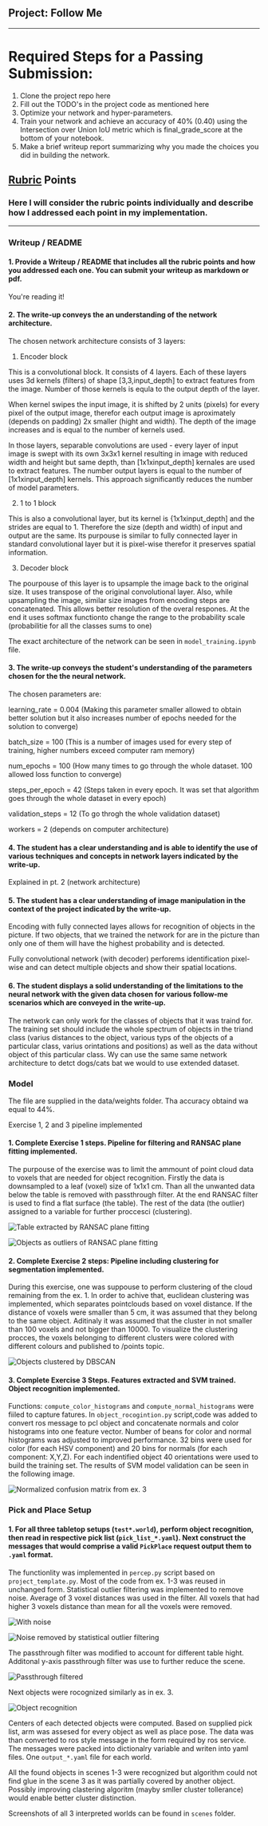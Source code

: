 ﻿## Project: Follow Me
---

# Required Steps for a Passing Submission:

1. Clone the project repo here
2. Fill out the TODO's in the project code as mentioned here
3. Optimize your network and hyper-parameters.
4. Train your network and achieve an accuracy of 40% (0.40) using the Intersection over Union IoU metric which is final_grade_score at the bottom of your notebook.
5. Make a brief writeup report summarizing why you made the choices you did in building the network.

## [Rubric](https://review.udacity.com/#!/rubrics/1067/view) Points
### Here I will consider the rubric points individually and describe how I addressed each point in my implementation.  

---
### Writeup / README

#### 1. Provide a Writeup / README that includes all the rubric points and how you addressed each one.  You can submit your writeup as markdown or pdf.  

You're reading it!

#### 2. The write-up conveys the an understanding of the network architecture.

The chosen network architecture consists of 3 layers:
1. Encoder block

This is a convolutional block. It consists of 4 layers. Each of these layers uses 3d kernels (filters) of shape [3,3,input_depth] to extract features from the image. Number of those kernels is equla to the output depth of the layer. 

When kernel swipes the input image, it is shifted by 2 units (pixels) for every pixel of the output image, therefor each output image is aproximately (depends on padding) 2x smaller (hight and width). The depth of the image increases and is equal to the number of kernels used. 

In those layers, separable convolutions are used - every layer of input image is swept with its own 3x3x1 kernel resulting in image with reduced width and height but same depth, than [1x1xinput_depth] kernales are used to extract features. The number output layers is equal to the number of [1x1xinput_depth] kernels. This approach significantly reduces the number of model parameters.

2. 1 to 1 block

This is also a convolutional layer, but its kernel is {1x1xinput_depth] and the strides are equal to 1. Therefore the size (depth and width) of input and output are the same. Its purpouse is similar to fully connected layer in standard convolutional layer but it is pixel-wise therefor it preserves spatial information.


3. Decoder block

The pourpouse of this layer is to upsample the image back to the original size. It uses transpose of the original convolutional layer. Also, while upsampling the image, similar size images from encoding steps are concatenated. This allows better resolution of the overal respones. At the end it uses softmax functionto change the range to the probability scale (probabilitie for all the classes sums to one)

The exact architecture of the network can be seen in `model_training.ipynb` file.

#### 3. The write-up conveys the student's understanding of the parameters chosen for the the neural network.

The chosen parameters are:

learning_rate = 0.004 (Making this parameter smaller allowed to obtain better solution but it also increases number of epochs needed for the solution to converge)

batch_size = 100 (This is a number of images used for every step of training, higher numbers exceed computer ram memory)

num_epochs = 100 (How many times to go through the whole dataset. 100 allowed loss function to converge)

steps_per_epoch = 42 (Steps taken in every epoch. It was set that algorithm goes through the whole dataset in every epoch)

validation_steps = 12 (To go throgh the whole validation dataset)

workers = 2 (depends on computer architecture)

#### 4. The student has a clear understanding and is able to identify the use of various techniques and concepts in network layers indicated by the write-up.

Explained in pt. 2 (network architecture)

#### 5. The student has a clear understanding of image manipulation in the context of the project indicated by the write-up.

Encoding with fully connected layes allows for recognition of objects in the picture. If two objects, that we trained the network for are in the picture than only one of them will have the highest probability and is detected.

Fully convolutional network (with decoder) perforems identification pixel-wise and can detect multiple objects and show their spatial locations.

#### 6. The student displays a solid understanding of the limitations to the neural network with the given data chosen for various follow-me scenarios which are conveyed in the write-up.

The network can only work for the classes of objects that it was traind for. The training set should include the whole spectrum of objects in the triand class (varius distances to the object, various typs of the objects of a particular class, varius orintations and positions) as well as the data without object of this particular class. Wy can use the same same network architecture to detct dogs/cats bat we would to use extended dataset.

### Model

The file are supplied in the data/weights folder. Tha accuracy obtaind wa equal to 44%.






























Exercise 1, 2 and 3 pipeline implemented
#### 1. Complete Exercise 1 steps. Pipeline for filtering and RANSAC plane fitting implemented.
The purpouse of the exercise was to limit the ammount of point cloud data to voxels that are needed for object recognition. Firstly the data is downsampled to a leaf (voxel) size of 1x1x1 cm. Than all the unwanted data below the table is removed with passthrough filter. At the end RANSAC filter is used to find a flat surface (the table). The rest of the data (the outlier) assigned to a variable for further proccesci (clustering).

![Table extracted by RANSAC plane fitting](images/table.png)

![Objects as outliers of RANSAC plane fitting](images/objects.png)

#### 2. Complete Exercise 2 steps: Pipeline including clustering for segmentation implemented.  
During this exercise, one was suppouse to perform clustering of the cloud remaining from the ex. 1. In order to achive that, euclidean clustering was implemented, which separates pointclouds based on voxel distance. If the distance of voxels were smaller than 5 cm, it was assumed that they belong to the same object. Aditinaly it was assumed that the cluster in not smaller than 100 voxels and not bigger than 10000. To visualize the clustering procces, the voxels belonging to different clusters were colored with different colours and published to /points topic.

![Objects clustered by DBSCAN](images/cluster.png)

#### 3. Complete Exercise 3 Steps.  Features extracted and SVM trained.  Object recognition implemented.
Functions: `compute_color_histograms` and `compute_normal_histograms` were fiiled to capture  fatures. In `object_rocogintion.py` script,code was added to convert ros message to pcl object and concatenate normals and color histograms into one feature vector. Number of beans for color and normal histograms was adjusted to improved performance. 32 bins were used for color (for each HSV component) and 20 bins for normals (for each component: X,Y,Z). For each indentified object 40 orientations were used to build the training set. The results of SVM model validation can be seen in the following image. 

![Normalized confusion matrix from ex. 3](images/ex2.png)

### Pick and Place Setup

#### 1. For all three tabletop setups (`test*.world`), perform object recognition, then read in respective pick list (`pick_list_*.yaml`). Next construct the messages that would comprise a valid `PickPlace` request output them to `.yaml` format.
The functionlity was implemented in `percep.py` script based on `project_template.py`. Most of the code from ex. 1-3 was reused in unchanged form. Statistical outlier filtering was implemented to remove noise. Average of 3 voxel distances was used in the filter. All voxels that had higher 3 voxels distance than mean for all the voxels were removed. 

![With noise](images/noise.png)

![Noise removed by statistical outlier filtering](images/nonoise.png)


The passthrough filter was modified to account for different table hight. Additonal y-axis passthrough filter was use to further reduce the scene.

![Passthrough filtered](images/passthrough.png)

Next objects were rocognized similarly as in ex. 3.

![Object recognition](images/labels.png)

Centers of each detected objects were computed. Based on supplied pick list, arm was assesed for every object as well as place pose. The data was than converted to ros style message in the form required by ros service. The messages were packed into dictionalry variable and writen into yaml files. One `output_*.yaml` file for each world. 

All the found objects in scenes 1-3 were recognized but algorithm could not find glue in the scene 3 as it was partially covered by another object. Possibly improving clastering algoritm (mayby smller cluster tollerance) would enable better cluster distinction.

Screenshots of all 3 interpreted worlds can be found in `scenes` folder.

